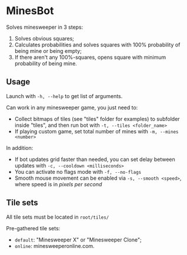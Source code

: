 # MinesBot
Solves minesweeper in 3 steps:
1. Solves obvious squares;
1. Calculates probabilities and solves squares with 100% probability of being mine or being empty;
1. If there aren't any 100%-squares, opens square with minimum probability of being mine.

## Usage
Launch with `-h, --help` to get list of arguments.

Can work in any minesweeper game, you just need to:
- Collect bitmaps of tiles (see "tiles" folder for examples) to subfolder inside "tiles", and then run bot with `-t, --tiles <folder_name>`
- If playing custom game, set total number of mines with `-m, --mines <number>`

In addition:
- If bot updates grid faster than needed, you can set delay between updates with `-c, --cooldown <milliseconds>`
- You can activate no flags mode with `-f, --no-flags`
- Smooth mouse movement can be enabled via `-s, --smooth <speed>`, where speed is in *pixels per second*

## Tile sets
All tile sets must be located in `root/tiles/`

Pre-gathered tile sets:
- `default`: "Minesweeper X" or "Minesweeper Clone";
- `online`: minesweeperonline.com.
